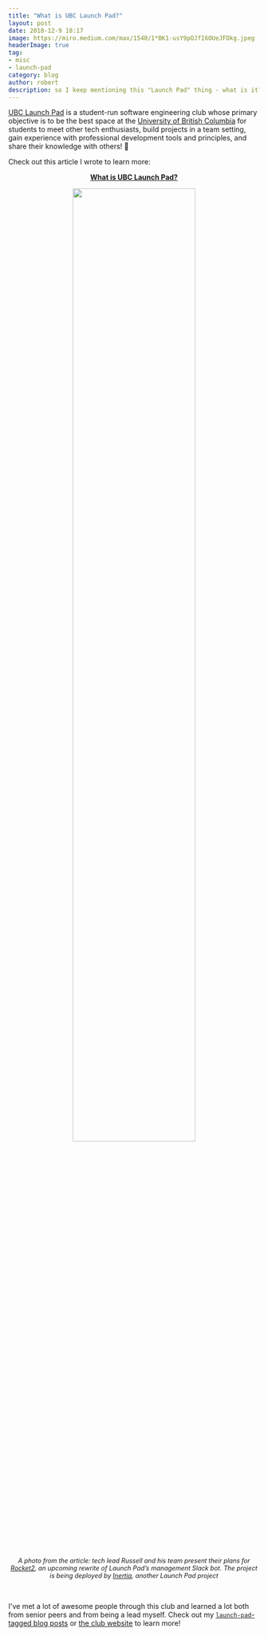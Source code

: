 ```yaml
---
title: "What is UBC Launch Pad?"
layout: post
date: 2018-12-9 18:17
image: https://miro.medium.com/max/1540/1*BK1-usY9pOJfI6OUeJFDkg.jpeg
headerImage: true
tag:
- misc
- launch-pad
category: blog
author: robert
description: so I keep mentioning this "Launch Pad" thing - what is it?
---
```


[UBC Launch Pad](https://www.ubclaunchpad.com/) is a student-run software engineering club whose
primary objective is to be the best space at the [University of British Columbia](https://www.ubc.ca/)
for students to meet other tech enthusiasts, build projects in a team setting, gain experience with
professional development tools and principles, and share their knowledge with others! 🚀

Check out this article I wrote to learn more:

<p align="center">
  <a href="https://medium.com/ubc-launch-pad-software-engineering-blog/what-is-ubc-launch-pad-d3bbfe6322dc">
    <strong>What is UBC Launch Pad?</strong>
  </a>
</p>

<p align="center">
    <img src="https://miro.medium.com/max/2400/1*IqrWKnjG0olCuZ_c7cvDFw.jpeg" width="70%" />
</p>

<p align="center">
    <i style="font-size:90%;">
    A photo from the article: tech lead Russell and his team present their plans for
    <a href="https://github.com/ubclaunchpad/rocket2">Rocket2</a>,
    an upcoming rewrite of Launch Pad’s management Slack bot. The project is being deployed by <a href="/inertia">Inertia</a>, another Launch Pad project
    </i>
</p>

<br />

I've met a lot of awesome people through this club and learned a lot both from senior peers and from
being a lead myself. Check out my [`launch-pad`-tagged blog posts](/tags/#launch-pad)
or [the club website](https://www.ubclaunchpad.com/) to learn more!
